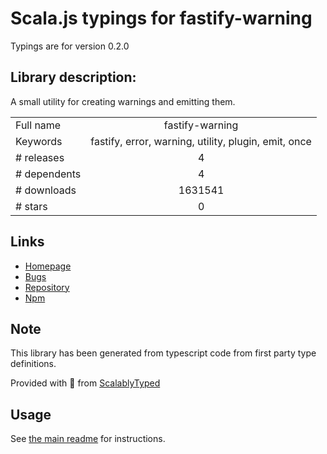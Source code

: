 
# Scala.js typings for fastify-warning

Typings are for version 0.2.0

## Library description:
A small utility for creating warnings and emitting them.

|                    |                 |
| ------------------ | :-------------: |
| Full name          | fastify-warning |
| Keywords           | fastify, error, warning, utility, plugin, emit, once |
| # releases         | 4 |
| # dependents       | 4 |
| # downloads        | 1631541 |
| # stars            | 0 |

## Links
- [Homepage](https://github.com/fastify/fastify-warning#readme)
- [Bugs](https://github.com/fastify/fastify-warning/issues)
- [Repository](https://github.com/fastify/fastify-warning)
- [Npm](https://www.npmjs.com/package/fastify-warning)
    


## Note
This library has been generated from typescript code from first party type definitions.

Provided with :purple_heart: from [ScalablyTyped](https://github.com/oyvindberg/ScalablyTyped)

## Usage
See [the main readme](../../readme.md) for instructions.


